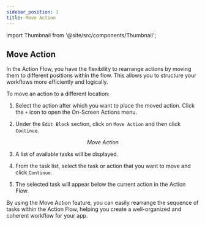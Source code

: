 ```yaml
---
sidebar_position: 1
title: Move Action
---
```

import Thumbnail from '@site/src/components/Thumbnail';

## Move Action

In the Action Flow, you have the flexibility to rearrange actions by moving them to different positions within the flow. This allows you to structure your workflows more efficiently and logically.

To move an action to a different location:

1. Select the action after which you want to place the moved action. Click the `+` icon to open the On-Screen Actions menu.

2. Under the `Edit Block` section, click on `Move Action` and then click `Continue`.

<figure>
<Thumbnail src="/img/reference/actionflow-blocks/move-action/move-action.png" alt="Move Action" />
<figcaption align='center'><i>Move Action</i></figcaption>
</figure> 

3. A list of available tasks will be displayed.

4. From the task list, select the task or action that you want to move and click `Continue`.

<figure>
<Thumbnail src="/img/reference/actionflow-blocks/move-action/task.png" alt="Move Action" />
</figure> 

5. The selected task will appear below the current action in the Action Flow.

By using the Move Action feature, you can easily rearrange the sequence of tasks within the Action Flow, helping you create a well-organized and coherent workflow for your app.
